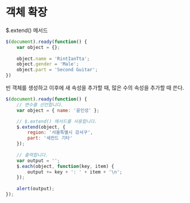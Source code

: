 # 객체 확장
$.extend() 메서드

```javascript
$(document).ready(function() {
	var object = {};
	
	object.name = 'RintIanTta';
	object.gender = 'Male';
	object.part = 'Second Guitar';
})
```
빈 객체를 생성하고 이후에 새 속성을 추가할 때, 많은 수의 속성을 추가할 때 쓴다.
<br>

```javascript
$(document).ready(function() {
	// 변수를 선언합니다.
	var object = { name: '윤인성' };

	// $.extend() 메서드를 사용합니다.
	$.extend(object, {
		region: '서울특별시 강서구',
		part: '세컨드 기타'		
	});
	
	// 출력합니다.
	var output = '';
	$.each(object, function(key, item) {
		output += key + ': ' + item + '\n';
	});
	
	alert(output);
});
```
